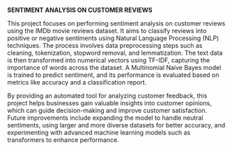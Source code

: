**SENTIMENT ANALYSIS ON CUSTOMER REVIEWS**

This project focuses on performing sentiment analysis on customer reviews using the IMDb movie reviews dataset. It aims to classify reviews into positive or negative sentiments using Natural Language Processing (NLP) techniques. The process involves data preprocessing steps such as cleaning, tokenization, stopword removal, and lemmatization. The text data is then transformed into numerical vectors using TF-IDF, capturing the importance of words across the dataset. A Multinomial Naive Bayes model is trained to predict sentiment, and its performance is evaluated based on metrics like accuracy and a classification report.

By providing an automated tool for analyzing customer feedback, this project helps businesses gain valuable insights into customer opinions, which can guide decision-making and improve customer satisfaction. Future improvements include expanding the model to handle neutral sentiments, using larger and more diverse datasets for better accuracy, and experimenting with advanced machine learning models such as transformers to enhance performance.
